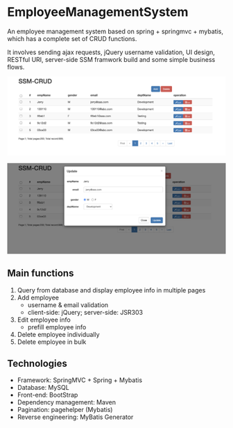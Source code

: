 # EmployeeManagementSystem


An employee management system based on spring + springmvc + mybatis, which has a complete set of CRUD functions. 

It involves sending ajax requests, jQuery username validation, UI design, RESTful URI, server-side SSM framwork build and some simple business flows. 


![](images/screenshot1.png)

![](images/screenshot2.png)

## Main functions

1. Query from database and display employee info in multiple pages
2. Add employee
    - username & email validation
    - client-side: jQuery; server-side: JSR303
3. Edit employee info
    - prefill employee info
4. Delete employee individually
5. Delete employee in bulk


## Technologies

- Framework: SpringMVC + Spring + Mybatis
- Database: MySQL
- Front-end: BootStrap
- Dependency management: Maven
- Pagination: pagehelper (Mybatis)
- Reverse engineering: MyBatis Generator





